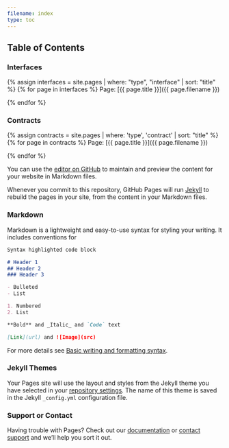 ```yaml
---
filename: index
type: toc
---
```


## Table of Contents

### Interfaces

{% assign interfaces = site.pages | where: "type", "interface" | sort: "title" %}
{% for page in interfaces %}
Page: [{{ page.title }}]({{ page.filename }})

{% endfor %}

### Contracts

{% assign contracts = site.pages | where: 'type', 'contract' | sort: "title"  %}
{% for page in contracts %}
Page: [{{ page.title }}]({{ page.filename }})

{% endfor %}

You can use the [editor on GitHub](https://github.com/Exoda/exoda-contracts/edit/gh-pages/docs/index.md) to maintain and preview the content for your website in Markdown files.

Whenever you commit to this repository, GitHub Pages will run [Jekyll](https://jekyllrb.com/) to rebuild the pages in your site, from the content in your Markdown files.

### Markdown

Markdown is a lightweight and easy-to-use syntax for styling your writing. It includes conventions for

```markdown
Syntax highlighted code block

# Header 1
## Header 2
### Header 3

- Bulleted
- List

1. Numbered
2. List

**Bold** and _Italic_ and `Code` text

[Link](url) and ![Image](src)
```

For more details see [Basic writing and formatting syntax](https://docs.github.com/en/github/writing-on-github/getting-started-with-writing-and-formatting-on-github/basic-writing-and-formatting-syntax).

### Jekyll Themes

Your Pages site will use the layout and styles from the Jekyll theme you have selected in your [repository settings](https://github.com/Exoda/exoda-contracts/settings/pages). The name of this theme is saved in the Jekyll `_config.yml` configuration file.

### Support or Contact

Having trouble with Pages? Check out our [documentation](https://docs.github.com/categories/github-pages-basics/) or [contact support](https://support.github.com/contact) and we’ll help you sort it out.

